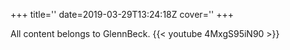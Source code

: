 +++
title=''
date=2019-03-29T13:24:18Z
cover=''
+++

All content belongs to GlennBeck.
{{< youtube 4MxgS95iN90 >}}
